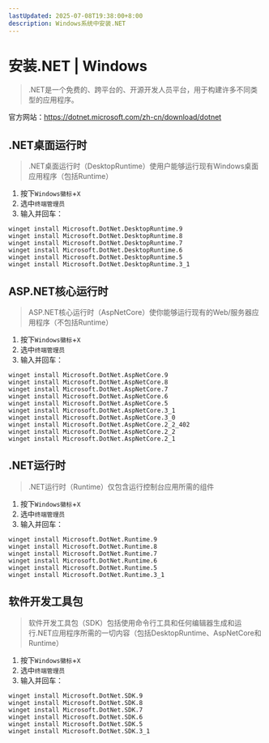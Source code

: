 ```yaml
---
lastUpdated: 2025-07-08T19:38:00+8:00
description: Windows系统中安装.NET
---
```


# 安装.NET | Windows

> .NET是一个免费的、跨平台的、开源开发人员平台，用于构建许多不同类型的应用程序。

官方网站：<https://dotnet.microsoft.com/zh-cn/download/dotnet>

## .NET桌面运行时

> .NET桌面运行时（DesktopRuntime）使用户能够运行现有Windows桌面应用程序（包括Runtime）

1. 按下`Windows徽标`+`X`
2. 选中`终端管理员`
3. 输入并回车：

```shell
winget install Microsoft.DotNet.DesktopRuntime.9
winget install Microsoft.DotNet.DesktopRuntime.8
winget install Microsoft.DotNet.DesktopRuntime.7
winget install Microsoft.DotNet.DesktopRuntime.6
winget install Microsoft.DotNet.DesktopRuntime.5
winget install Microsoft.DotNet.DesktopRuntime.3_1
```

## ASP.NET核心运行时

> ASP.NET核心运行时（AspNetCore）使你能够运行现有的Web/服务器应用程序（不包括Runtime）

1. 按下`Windows徽标`+`X`
2. 选中`终端管理员`
3. 输入并回车：

```shell
winget install Microsoft.DotNet.AspNetCore.9
winget install Microsoft.DotNet.AspNetCore.8
winget install Microsoft.DotNet.AspNetCore.7
winget install Microsoft.DotNet.AspNetCore.6
winget install Microsoft.DotNet.AspNetCore.5
winget install Microsoft.DotNet.AspNetCore.3_1
winget install Microsoft.DotNet.AspNetCore.3_0
winget install Microsoft.DotNet.AspNetCore.2_2_402
winget install Microsoft.DotNet.AspNetCore.2_2
winget install Microsoft.DotNet.AspNetCore.2_1
```

## .NET运行时

> .NET运行时（Runtime）仅包含运行控制台应用所需的组件

1. 按下`Windows徽标`+`X`
2. 选中`终端管理员`
3. 输入并回车：

```shell
winget install Microsoft.DotNet.Runtime.9
winget install Microsoft.DotNet.Runtime.8
winget install Microsoft.DotNet.Runtime.7
winget install Microsoft.DotNet.Runtime.6
winget install Microsoft.DotNet.Runtime.5
winget install Microsoft.DotNet.Runtime.3_1
```

## 软件开发工具包

> 软件开发工具包（SDK）包括使用命令行工具和任何编辑器生成和运行.NET应用程序所需的一切内容（包括DesktopRuntime、AspNetCore和Runtime）

1. 按下`Windows徽标`+`X`
2. 选中`终端管理员`
3. 输入并回车：

```shell
winget install Microsoft.DotNet.SDK.9
winget install Microsoft.DotNet.SDK.8
winget install Microsoft.DotNet.SDK.7
winget install Microsoft.DotNet.SDK.6
winget install Microsoft.DotNet.SDK.5
winget install Microsoft.DotNet.SDK.3_1
```
